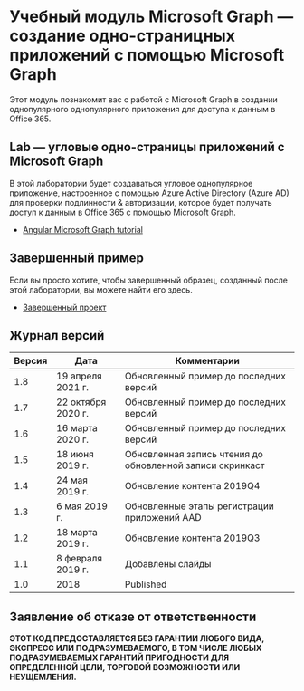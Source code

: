 # <a name="microsoft-graph-training-module---build-angular-single-page-apps-with-microsoft-graph"></a>Учебный модуль Microsoft Graph — создание одно-страницных приложений с помощью Microsoft Graph

Этот модуль познакомит вас с работой с Microsoft Graph в создании однопулярного однопулярного приложения для доступа к данным в Office 365.

## <a name="lab---angular-single-page-apps-with-the-microsoft-graph"></a>Lab — угловые одно-страницы приложений с Microsoft Graph

В этой лаборатории будет создаваться угловое однопулярное приложение, настроенное с помощью Azure Active Directory (Azure AD) для проверки подлинности & авторизации, которое будет получать доступ к данным в Office 365 с помощью Microsoft Graph.

- [Angular Microsoft Graph tutorial](https://docs.microsoft.com/graph/tutorials/angular)

## <a name="completed-sample"></a>Завершенный пример

Если вы просто хотите, чтобы завершенный образец, созданный после этой лаборатории, вы можете найти его здесь.

- [Завершенный проект](demo)

## <a name="version-history"></a>Журнал версий

| Версия |       Дата       |                     Комментарии                     |
| ------- | ---------------- | ------------------------------------------------ |
| 1.8     | 19 апреля 2021 г.   | Обновленный пример до последних версий                |
| 1.7     | 22 октября 2020 г. | Обновленный пример до последних версий                |
| 1.6     | 16 марта 2020 г.   | Обновленный пример до последних версий                |
| 1.5     | 18 июня 2019 г.    | Обновленная запись чтения до обновленной записи скринкаст |
| 1.4     | 24 мая 2019 г.     | Обновление контента 2019Q4                           |
| 1.3     | 6 мая 2019 г.      | Обновленные этапы регистрации приложений AAD               |
| 1.2     | 18 марта 2019 г.   | Обновление контента 2019Q3                           |
| 1.1     | 8 февраля 2019 г. | Добавлены слайды                                     |
| 1.0     | 2018             | Published                                        |

## <a name="disclaimer"></a>Заявление об отказе от ответственности

**ЭТОТ КОД  ПРЕДОСТАВЛЯЕТСЯ БЕЗ ГАРАНТИИ ЛЮБОГО ВИДА, ЭКСПРЕСС ИЛИ ПОДРАЗУМЕВАЕМОГО, В ТОМ ЧИСЛЕ ЛЮБЫХ ПОДРАЗУМЕВАЕМЫХ ГАРАНТИЙ ПРИГОДНОСТИ ДЛЯ ОПРЕДЕЛЕННОЙ ЦЕЛИ, ТОРГОВОЙ ВОЗМОЖНОСТИ ИЛИ НЕУЩЕМЛЕНИЯ.**
